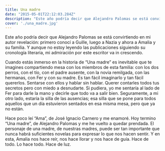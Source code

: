 ```yaml
---
title: Una madre
date: "2015-05-01T22:12:03.284Z"
description: "Este año podría decir que Alejandro Palomas se está convirtiendo en mi autor revelación: primero conocí a Guille, luego a Nazia y ahora a Amalia y su familia. Y aunque no estoy leyendo las publicaciones siguiendo su cronología literaria, mi admiración por este escritor va in crescendo."
cover: './una_madre.jpg'
---
```


Este año podría decir que Alejandro Palomas se está convirtiendo en mi autor revelación: primero conocí a Guille, luego a Nazia y ahora a Amalia y su familia. Y aunque no estoy leyendo las publicaciones siguiendo su cronología literaria, mi admiración por este escritor va in crescendo.

Cuando estás inmerso en la historia de “Una madre” es inevitable que te imagines compartiendo mesa con los miembros de esta familia: con los dos perros, con el tío, con el padre ausente, con la novia remilgada, con las hermanas, con Fer y con su madre. Es tan fácil imaginarlo y tan fácil quererlos. Sentarse con ellos y hablar sin hablar. Querer contarles todos tus secretos pero con miedo a desnudarte.
Si pudiera, yo me sentaría al lado de Fer para darle la mano y decirle que todo va a salir bien. Seguramente, a mi otro lado, estaría la silla de las ausencias; esa silla que se pone para todos aquellos que un día estuvieron sentados en esa misma mesa, pero que ya no están.

Hace poco leí “Ama”, de José Ignacio Carnero y me enamoré. Hoy termino “Una madre”, de Alejandro Palomas y me he vuelto a quedar prendada. El personaje de una madre, de nuestras madres, puede ser tan importante que nunca habrá suficientes novelas para expresar lo que nos hacen sentir. Y en esta, Amalia nos hace reír, nos hace llorar y nos hace de guía. Hace de todo. Lo hace todo. Hace de luz.

<!-- Oh, and here's a great quote from this Wikipedia on
[salted duck eggs](http://en.wikipedia.org/wiki/Salted_duck_egg). -->


<!-- ![Chinese Salty Egg](./salty_egg.jpg) -->
